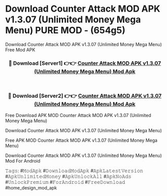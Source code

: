 # Download Counter Attack MOD APK v1.3.07 (Unlimited Money Mega Menu) PURE MOD - (654g5)
Download Counter Attack MOD APK v1.3.07 (Unlimited Money Mega Menu) Free Mod APK

<div align="center">
<h3>🔴 Download [Server1] 👉👉 <a href="https://apk-comot.site?title=Counter_Attack_MOD_APK_v1.3.07_(Unlimited_Money_Mega_Menu)">Counter Attack MOD APK v1.3.07 (Unlimited Money Mega Menu) Mod Apk</a></h3><br>

<h3>🔴 Download [Server2] 👉👉 <a href="https://apk-comot.site?title=Counter_Attack_MOD_APK_v1.3.07_(Unlimited_Money_Mega_Menu)">Counter Attack MOD APK v1.3.07 (Unlimited Money Mega Menu) Mod Apk</a></h3>
</div>


Free Download APK MOD Counter Attack MOD APK v1.3.07 (Unlimited Money Mega Menu)

Download Counter Attack MOD APK v1.3.07 (Unlimited Money Mega Menu) 

Free APK MOD Counter Attack MOD APK v1.3.07 (Unlimited Money Mega Menu) 

Download Counter Attack MOD APK v1.3.07 (Unlimited Money Mega Menu) Mod For Android

𝚃𝚊𝚐𝚜: #𝙼𝚘𝚍𝙰𝚙𝚔 #𝙳𝚘𝚠𝚗𝚕𝚘𝚊𝚍𝙼𝚘𝚍𝙰𝚙𝚔 #𝙰𝚙𝚔𝙻𝚊𝚝𝚎𝚜𝚝𝚅𝚎𝚛𝚜𝚒𝚘𝚗 #𝙰𝚙𝚔𝚄𝚗𝚕𝚒𝚖𝚒𝚝𝚎𝚍𝙼𝚘𝚗𝚎𝚢 #𝙰𝚙𝚔𝚄𝚗𝚕𝚘𝚌𝚔𝙰𝚕𝚕 #𝙰𝚙𝚔𝙽𝚘𝙰𝚍𝚜 #𝚄𝚗𝚕𝚘𝚌𝚔𝙿𝚛𝚎𝚖𝚒𝚞𝚖 #𝙵𝚘𝚛𝙰𝚗𝚍𝚛𝚘𝚒𝚍 #𝙵𝚛𝚎𝚎𝙳𝚘𝚠𝚗𝚕𝚘𝚊𝚍 #home_design_mod_apk